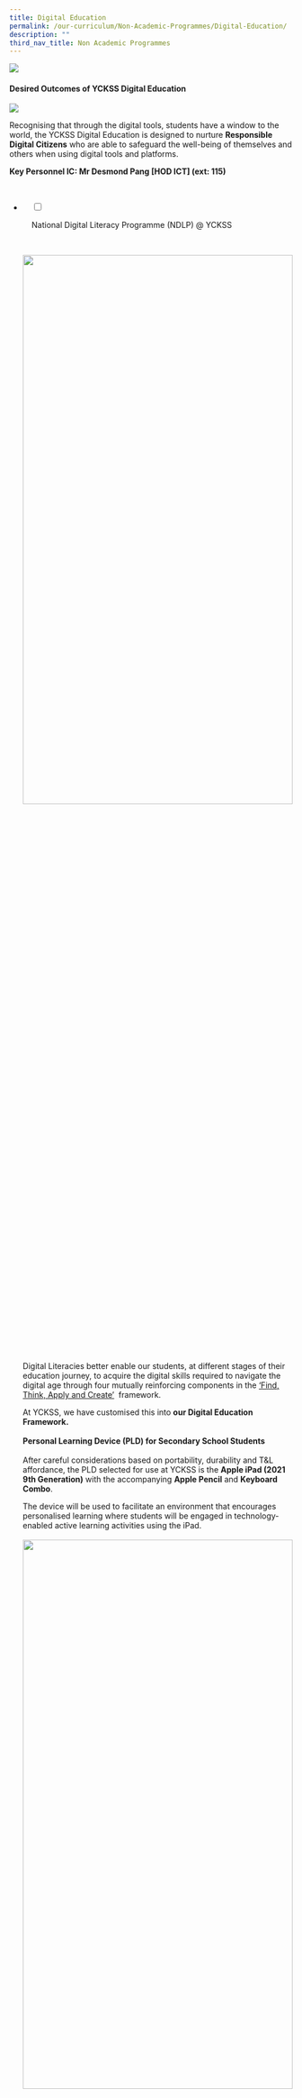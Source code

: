 ```yaml
---
title: Digital Education
permalink: /our-curriculum/Non-Academic-Programmes/Digital-Education/
description: ""
third_nav_title: Non Academic Programmes
---
```

![](/images/Our%20Curriculum/Non%20Academic%20Programmes/Digital%20Education/Digital%20Education/D1.png)

#### **Desired Outcomes of YCKSS Digital Education**

![](/images/Our%20Curriculum/Non%20Academic%20Programmes/Digital%20Education/Digital%20Education/D2.png)

Recognising that through the digital tools, students have a window to the world, the YCKSS Digital Education is designed to nurture **Responsible Digital Citizens** who are able to safeguard the well-being of themselves and others when using digital tools and platforms. 

**Key Personnel IC: Mr Desmond Pang \[HOD ICT\] (ext: 115)**

<ul class="jekyllcodex_accordion">

  <li>

    <input type="checkbox" id="accordion1">

    <label for="accordion1">National Digital Literacy Programme (NDLP) @ YCKSS</label>

    <div>

<p> <img style="width:100%;height:50%" src="/images/Our%20Curriculum/Non%20Academic%20Programmes/Digital%20Education/NDLP%20@%20YCKSS/N1.png"><br>
			
Digital Literacies better enable our students, at different stages of their education journey, to acquire the digital skills required to navigate the digital age through four mutually reinforcing components in the <a href="https://www.moe.gov.sg/microsites/cos2020/refreshing-our-curriculum/strengthen-digital-literacy.html">‘Find, Think, Apply and Create’</a>  framework. 

At YCKSS, we have customised this into <b>our Digital Education Framework.</b><br><br> 
	<b>Personal Learning Device (PLD) for Secondary School Students</b><br><br>
			After careful considerations based on portability, durability and T&L affordance, the PLD selected for use at YCKSS is the <b>Apple iPad (2021 9th Generation)</b> with the accompanying <b>Apple Pencil</b> and <b>Keyboard Combo</b>.<br>

The device will be used to facilitate an environment that encourages personalised learning where students will be engaged in technology-enabled active learning activities using the iPad.<br><br> 
			<img style="width:100%;height:50%" src="/images/Our%20Curriculum/Non%20Academic%20Programmes/Digital%20Education/NDLP%20@%20YCKSS/N2.png"><br>
			<img style="width:100%;height:50%" src="/images/Our%20Curriculum/Non%20Academic%20Programmes/Digital%20Education/NDLP%20@%20YCKSS/N3.jpg"><br>
	<img style="width:100%;height:50%" src="/images/Our%20Curriculum/Non%20Academic%20Programmes/Digital%20Education/NDLP%20@%20YCKSS/N4.jpg"><br><br>
	
<b>Warranty and Insurance</b><br>
	The device bundle will come with <b>3-Year AppleCare+ Warranty and 3-Year Insurance.</b><br>
	<style type="text/css">
.tg  {border-collapse:collapse;border-spacing:0;}
.tg td{border-color:black;border-style:solid;border-width:1px;font-family:Arial, sans-serif;font-size:14px;
  overflow:hidden;padding:10px 5px;word-break:normal;}
.tg th{border-color:black;border-style:solid;border-width:1px;font-family:Arial, sans-serif;font-size:14px;
  font-weight:normal;overflow:hidden;padding:10px 5px;word-break:normal;}
.tg .tg-6cv8{background-color:#616161;color:#FFF;font-weight:bold;text-align:left;vertical-align:top}
.tg .tg-jikt{background-color:#F1F1F1;text-align:left;vertical-align:top}
.tg .tg-ktyi{background-color:#FFF;text-align:left;vertical-align:top}
.tg .tg-0lax{text-align:left;vertical-align:top}
</style>
<table class="tg">
<thead>
  <tr>
    <th class="tg-6cv8">Insurance Coverage</th>
    <th class="tg-6cv8">Claimable</th>
  </tr>
</thead>
<tbody>
  <tr>
    <td class="tg-jikt">Fire</td>
    <td class="tg-jikt"> </td>
  </tr>
  <tr>
    <td class="tg-ktyi">Lightning</td>
    <td class="tg-ktyi"> </td>
  </tr>
  <tr>
    <td class="tg-jikt">Power Surges</td>
    <td class="tg-jikt">2 repairs or 1 replacement</td>
  </tr>
  <tr>
    <td class="tg-ktyi">Accidental Damage <span style="color:#000;background-color:#F1F1F1">?</span><br></td>
    <td class="tg-ktyi">(within the 3-year insurance coverage)</td>
  </tr>
  <tr>
    <td class="tg-jikt">Theft due to forcible entry</td>
    <td class="tg-jikt"> </td>
  </tr>
  <tr>
    <td class="tg-ktyi">Robbery</td>
    <td class="tg-0lax"></td>
  </tr>
</tbody>
</table><br>
			 Accidental loss will not be covered by insurance.<br><br>
			<b>Purchase of PLD</b><br><br>
			Singapore Citizen students can use their available <b>Edusave balance</b> to pay for the PLD after setting aside provision for payment of 2nd tier miscellaneous fees.<br>

MOE has provided a one-off Edusave top-up of $200 in 2020, to all eligible Singaporean students in primary and secondary schools. This is on top of the annual Edusave contribution of $290 for secondary students and $230 for primary students.<br>

<b>Subsidies</b> are available for students who require financial assistance to purchase a PLD.<br>
			
Please note that it is compulsory for all existing students on the MOE Financial Assistance Scheme to use their Edusave to pay for the PLD, after subsidies have been granted.<br>
			
Students under the MOE Financial Assistance _(FAS)_ Scheme for the year will automatically be subsidised for the PLD.<br>
			
Students who are currently not under the MOE Financial Assistance Scheme may apply for additional subsidy if their <b>Gross Household Income (GHI)</b> is $4,000 or less, or <b>Per Capita Income (PCI)</b> is $1,000 or less.Please collect the application form at the General Office.<br>
			
<b>“PCI”</b> refers to the Gross Household Income divided by the total number of family members in the household.<br><br>
			
<b>Device Management Application (DMA)</b><br>

			
To support the use of the PLD in the classroom, as well as safeguard students’ cyber wellness, the PLD will be pre-installed with a DMA.<br><br>

			
<b>Responsible Use of the PLD</b><br>
	
The school has in place measures to enable a safe and seamless learning environment for students.<br>
			
<img style="width:100%;height:50%" src="/images/Our%20Curriculum/Non%20Academic%20Programmes/Digital%20Education/NDLP%20@%20YCKSS/N5.jpg"><br>
			
The role of the parent is also key in partnering the school to support your child. Parents could refer to the school's <b>Digital Wellness Policy (DWP)</b> when helping to manage your child’s use of digital devices and platforms. The policy will help your child to understand digital wellness matters and to enable a conducive learning environment. The DWP can be found in the [YCKSS Digital Student Handbook 2023](/files/Students/Student%20Handbook%202023/YCKSS%20STUDENT%20HANDBOOK%202023%20PDF.pdf).<br> 

The <b>Acceptable Use Policy (AUP)</b> sets out the rules and regulations that govern the use of PLD by students. This policy will serve to ensure the safe and secure use of the device, and facilitate effective learning with technology. The AUP can be found in the [YCKSS Digital Student Handbook 2023](/files/Students/Student%20Handbook%202023/YCKSS%20STUDENT%20HANDBOOK%202023%20PDF.pdf).<br>
			
<img style="width:100%;height:50%" src="/images/Our%20Curriculum/Non%20Academic%20Programmes/Digital%20Education/NDLP%20@%20YCKSS/N6.jpg"><br><br>
			
<b>References & Enquiries</b><br><br>
			
Parents/Guardians can refer to the following materials listed below for additional information on the NDLP:<br><br>
			<a href="/files/NDLP%20@%20YCKSS/YCKSS%20NDLP%20-%20Letter%20to%20Parents%202022%20Final.pdf">NDLP Principal's Letter to Parents/Guardians</a><br>
			<a href="/files/NDLP%20@%20YCKSS/For%20Sharing%20NDLP%20-%20Briefing%20for%20Parents%2015%20Jan%202022.pdf">NDLP Parents' Briefing Slides (With FAQs)</a><br>
			<a href="/files/NDLP%20@%20YCKSS/IP2%20-%20Parent%20Handbook%20I%20on%20Learning%20with%20a%20PLD_8%20Dec%2021.pdf">Parent Handbook I (Learning with a Personal Learning Device)</a><br>
			<a href="/files/NDLP%20@%20YCKSS/IP3%20-%20Parent%20Handbook%20II%20on%20Learning%20with%20a%20PLD_8%20Dec%2021.pdf">Parent Handbook II (Learning with a Personal Learning Device)</a><br><br>
			You may contact the following personnel:<br>
			<b>For Programme Matters :</b><br>

Mr Desmond Pang<br>  
(HOD ICT)<br>  
6456 0669 (ext. 115)<br><br>

Mr Brandon Chin<br>  
(SH Digital Learning)<br>  
6456 0669 (ext. 136)<br><br>

<b>For Finance & Subsidy Matters</b><br>

Ms Zama Bte Adim (Admin Executive)<br>  
6456 0669 (ext. 103)<br><br>

<b>For Edusave</b><br>

MOE Hotline<br>  
6260 0777<br>
			</p>

    </div>

</li>
	<li>

    <input type="checkbox" id="accordion2">

    <label for="accordion2">G-Suite for Education Workshop</label>

    <div>

<p> The workshop seeks to equip students with the knowledge and skills in using G-suite for Education to communicate and collaborate with their peers, as well as to co-create digital products.<br><br>
					<img style="width:100%;height:50%" src="/images/Our%20Curriculum/Non%20Academic%20Programmes/Digital%20Education/GSuite%20for%20Education%20Workshop/G1.png">
			</p>

    </div>

</li>
	
<li>

    <input type="checkbox" id="accordion3">

    <label for="accordion3">IMDA Lab on Wheels @ YCKSS</label>

    <div>

<p> The programme ignites students’ passion for technology via engaging and experiential activities and encourages creators and makers of technology to be creative and daring to explore.<br>

Students had the opportunity to try and experiment with the various cool new tech exhibits on board such as Virtual Reality, Augmented Reality, Artificial Intelligence and Cybersecurity, and learnt about how these technologies can be useful in everyday lives.<br><br>
	<b>IMDA Lab on Wheels @ YCKSS Photos</b><br><br>
		<img style="width:100%;height:50%" src="/images/Our%20Curriculum/Non%20Academic%20Programmes/Digital%20Education/IMDA%20Lab%20on%20Wheels%20@%20YCKSS/I1.png">	</p>

    </div>

</li>
	
<li>

    <input type="checkbox" id="accordion4">

    <label for="accordion4">Digital Wellness</label>

    <div>

<p> The annual <b>YCKSS Cyber Wellness Week</b> provides a platform for students to advocate and raise awareness of key cyber wellness messages among their peers.<br>

Organised by the team of <b>Cyber Wellness Student Ambassadors</b>, the activities include:<br><br>
			<style type="text/css">
.tg  {border-collapse:collapse;border-spacing:0;}
.tg td{border-color:black;border-style:solid;border-width:1px;font-family:Arial, sans-serif;font-size:14px;
  overflow:hidden;padding:10px 5px;word-break:normal;}
.tg th{border-color:black;border-style:solid;border-width:1px;font-family:Arial, sans-serif;font-size:14px;
  font-weight:normal;overflow:hidden;padding:10px 5px;word-break:normal;}
.tg .tg-0lax{text-align:left;vertical-align:top}
</style>
<table class="tg">
<thead>
  <tr>
    <th class="tg-0lax">Morning assembly programmes through student-led presentations, videos and quizzes;</th>
  </tr>
</thead>
<tbody>
  <tr>
    <td class="tg-0lax">Booths &amp; activities during recess and after school</td>
  </tr>
  <tr>
    <td class="tg-0lax">Poster displays around our school and classrooms</td>
  </tr>
  <tr>
    <td class="tg-0lax">Cyber wellness booth by Fei Yue Community Services</td>
  </tr>
</tbody>
</table><br><br>

<b>Cyberwellness Week Photos</b><br>
			
<img style="width:100%;height:50%" src="/images/Our%20Curriculum/Non%20Academic%20Programmes/Digital%20Education/Digital%20Wellness/D1.png">
			<img style="width:100%;height:50%" src="/images/Our%20Curriculum/Non%20Academic%20Programmes/Digital%20Education/Digital%20Wellness/D2.png"></p>

  </div>

</li>
	
	

	
</ul>